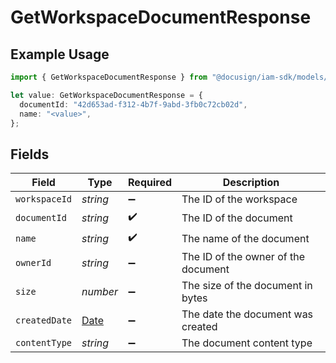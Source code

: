 # GetWorkspaceDocumentResponse

## Example Usage

```typescript
import { GetWorkspaceDocumentResponse } from "@docusign/iam-sdk/models/components";

let value: GetWorkspaceDocumentResponse = {
  documentId: "42d653ad-f312-4b7f-9abd-3fb0c72cb02d",
  name: "<value>",
};
```

## Fields

| Field                                                                                         | Type                                                                                          | Required                                                                                      | Description                                                                                   |
| --------------------------------------------------------------------------------------------- | --------------------------------------------------------------------------------------------- | --------------------------------------------------------------------------------------------- | --------------------------------------------------------------------------------------------- |
| `workspaceId`                                                                                 | *string*                                                                                      | :heavy_minus_sign:                                                                            | The ID of the workspace                                                                       |
| `documentId`                                                                                  | *string*                                                                                      | :heavy_check_mark:                                                                            | The ID of the document                                                                        |
| `name`                                                                                        | *string*                                                                                      | :heavy_check_mark:                                                                            | The name of the document                                                                      |
| `ownerId`                                                                                     | *string*                                                                                      | :heavy_minus_sign:                                                                            | The ID of the owner of the document                                                           |
| `size`                                                                                        | *number*                                                                                      | :heavy_minus_sign:                                                                            | The size of the document in bytes                                                             |
| `createdDate`                                                                                 | [Date](https://developer.mozilla.org/en-US/docs/Web/JavaScript/Reference/Global_Objects/Date) | :heavy_minus_sign:                                                                            | The date the document was created                                                             |
| `contentType`                                                                                 | *string*                                                                                      | :heavy_minus_sign:                                                                            | The document content type                                                                     |